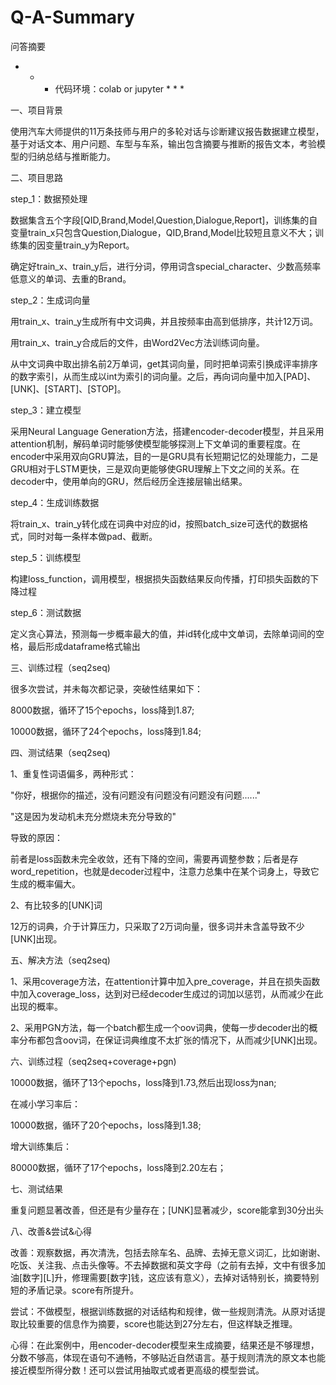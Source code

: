 # Q-A-Summary
问答摘要

* * * 代码环境：colab or jupyter * * *

一、项目背景


使用汽车大师提供的11万条技师与用户的多轮对话与诊断建议报告数据建立模型，基于对话文本、用户问题、车型与车系，输出包含摘要与推断的报告文本，考验模型的归纳总结与推断能力。


二、项目思路


step_1：数据预处理

数据集含五个字段[QID,Brand,Model,Question,Dialogue,Report]，训练集的自变量train_x只包含Question,Dialogue，QID,Brand,Model比较短且意义不大；训练集的因变量train_y为Report。

确定好train_x、train_y后，进行分词，停用词含special_character、少数高频率低意义的单词、去重的Brand。

step_2：生成词向量

用train_x、train_y生成所有中文词典，并且按频率由高到低排序，共计12万词。

用train_x、train_y合成后的文件，由Word2Vec方法训练词向量。

从中文词典中取出排名前2万单词，get其词向量，同时把单词索引换成评率排序的数字索引，从而生成以int为索引的词向量。之后，再向词向量中加入[PAD]、[UNK]、[START]、[STOP]。

step_3：建立模型

采用Neural Language Generation方法，搭建encoder-decoder模型，并且采用attention机制，解码单词时能够使模型能够探测上下文单词的重要程度。在encoder中采用双向GRU算法，目的一是GRU具有长短期记忆的处理能力，二是GRU相对于LSTM更快，三是双向更能够使GRU理解上下文之间的关系。在decoder中，使用单向的GRU，然后经历全连接层输出结果。

step_4：生成训练数据

将train_x、train_y转化成在词典中对应的id，按照batch_size可迭代的数据格式，同时对每一条样本做pad、截断。

step_5：训练模型

构建loss_function，调用模型，根据损失函数结果反向传播，打印损失函数的下降过程

step_6：测试数据

定义贪心算法，预测每一步概率最大的值，并id转化成中文单词，去除单词间的空格，最后形成dataframe格式输出


三、训练过程（seq2seq)


很多次尝试，并未每次都记录，突破性结果如下：

8000数据，循环了15个epochs，loss降到1.87;

10000数据，循环了24个epochs，loss降到1.84;   


四、测试结果（seq2seq)


1、重复性词语偏多，两种形式：

"你好，根据你的描述，没有问题没有问题没有问题没有问题......"

"这是因为发动机未充分燃烧未充分导致的"

导致的原因：

前者是loss函数未完全收敛，还有下降的空间，需要再调整参数；后者是存word_repetition，也就是decoder过程中，注意力总集中在某个词身上，导致它生成的概率偏大。

2、有比较多的[UNK]词

12万的词典，介于计算压力，只采取了2万词向量，很多词并未含盖导致不少[UNK]出现。


五、解决方法（seq2seq)


1、采用coverage方法，在attention计算中加入pre_coverage，并且在损失函数中加入coverage_loss，达到对已经decoder生成过的词加以惩罚，从而减少在此出现的概率。

2、采用PGN方法，每一个batch都生成一个oov词典，使每一步decoder出的概率分布都包含oov词，在保证词典维度不太扩张的情况下，从而减少[UNK]出现。


六、训练过程（seq2seq+coverage+pgn)


10000数据，循环了13个epochs，loss降到1.73,然后出现loss为nan;

在减小学习率后：

10000数据，循环了20个epochs，loss降到1.38;

增大训练集后：

80000数据，循环了17个epochs，loss降到2.20左右；


七、测试结果


重复问题显著改善，但还是有少量存在；[UNK]显著减少，score能拿到30分出头


八、改善&尝试&心得


改善：观察数据，再次清洗，包括去除车名、品牌、去掉无意义词汇，比如谢谢、吃饭、关注我、点击头像等。不去掉数据和英文字母（之前有去掉，文中有很多加油[数字][L]升，修理需要[数字]钱，这应该有意义），去掉对话特别长，摘要特别短的矛盾记录。score有所提升。

尝试：不做模型，根据训练数据的对话结构和规律，做一些规则清洗。从原对话提取比较重要的信息作为摘要，score也能达到27分左右，但这样缺乏推理。

心得：在此案例中，用encoder-decoder模型来生成摘要，结果还是不够理想，分数不够高，体现在语句不通畅，不够贴近自然语言。基于规则清洗的原文本也能接近模型所得分数！还可以尝试用抽取式或者更高级的模型尝试。


